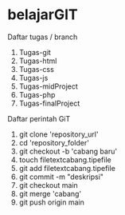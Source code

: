 # belajarGIT
Daftar tugas / branch
1. Tugas-git
2. Tugas-html
3. Tugas-css
4. Tugas-js
5. Tugas-midProject
6. Tugas-php
7. Tugas-finalProject

Daftar perintah GiT
1. git clone 'repository_url'
2. cd 'repository_folder'
3. git checkout -b 'cabang baru'
4. touch filetextcabang.tipefile
5. git add filetextcabang.tipefile
6. git commit -m "deskripsi"
7. git checkout main
8. git merge 'cabang'
9. git push origin main 
